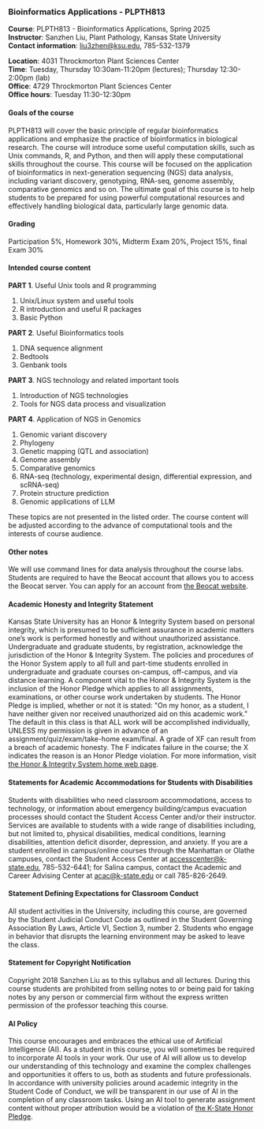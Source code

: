 ### Bioinformatics Applications - PLPTH813

**Course**: PLPTH813 - Bioinformatics Applications, Spring 2025  
**Instructor**: Sanzhen Liu, Plant Pathology, Kansas State University  
**Contact information**: liu3zhen@ksu.edu, 785-532-1379  

**Location**:        4031 Throckmorton Plant Sciences Center  
**Time**:               Tuesday, Thursday 10:30am-11:20pm (lectures); Thursday 12:30-2:00pm (lab)  
**Office**:             4729 Throckmorton Plant Sciences Center  
**Office hours**: Tuesday 11:30-12:30pm 

#### Goals of the course
PLPTH813 will cover the basic principle of regular bioinformatics applications and emphasize the practice of bioinformatics in biological research. The course will introduce some useful computation skills, such as Unix commands, R, and Python, and then will apply these computational skills throughout the course. This course will be focused on the application of bioinformatics in next-generation sequencing (NGS) data analysis, including variant discovery, genotyping, RNA-seq, genome assembly, comparative genomics and so on. The ultimate goal of this course is to help students to be prepared for using powerful computational resources and effectively handling biological data, particularly large genomic data.  

#### Grading
Participation 5%, Homework 30%, Midterm Exam 20%, Project 15%, final Exam 30%  

#### Intended course content
**PART 1**. Useful Unix tools and R programming
1. Unix/Linux system and useful tools
2. R introduction and useful R packages
3. Basic Python

**PART 2**. Useful Bioinformatics tools
1. DNA sequence alignment
2. Bedtools
3. Genbank tools

**PART 3**. NGS technology and related important tools
1. Introduction of NGS technologies
2. Tools for NGS data process and visualization

**PART 4**. Application of NGS in Genomics
1. Genomic variant discovery
2. Phylogeny
3. Genetic mapping (QTL and association)
4. Genome assembly
5. Comparative genomics
6. RNA-seq (technology, experimental design, differential expression, and scRNA-seq)
7. Protein structure prediction
8. Genomic applications of LLM

These topics are not presented in the listed order. The course content will be adjusted according to the advance of computational tools and the interests of course audience.  

#### Other notes
We will use command lines for data analysis throughout the course labs. Students are required to have the Beocat account that allows you to access the Beocat server. You can apply for an account from [the Beocat website](https://account.beocat.ksu.edu/).  

#### Academic Honesty and Integrity Statement
Kansas State University has an Honor & Integrity System based on personal integrity, which is presumed to be sufficient assurance in academic matters one’s work is performed honestly and without unauthorized assistance. Undergraduate and graduate students, by registration, acknowledge the jurisdiction of the Honor & Integrity System. The policies and procedures of the Honor System apply to all full and part-time students enrolled in undergraduate and graduate courses on-campus, off-campus, and via distance learning. A component vital to the Honor & Integrity System is the inclusion of the Honor Pledge which applies to all assignments, examinations, or other course work undertaken by students. The Honor Pledge is implied, whether or not it is stated: "On my honor, as a student, I have neither given nor received unauthorized aid on this academic work." The default in this class is that ALL work will be accomplished individually, UNLESS my permission is given in advance of an assignment/quiz/exam/take-home exam/final. A grade of XF can result from a breach of academic honesty. The F indicates failure in the course; the X indicates the reason is an Honor Pledge violation. For more information, visit [the Honor & Integrity System home web page](http://www.k-state.edu/honor).

#### Statements for Academic Accommodations for Students with Disabilities
Students with disabilities who need classroom accommodations, access to technology, or information about emergency building/campus evacuation processes should contact the Student Access Center and/or their instructor.  Services are available to students with a wide range of disabilities including, but not limited to, physical disabilities, medical conditions, learning disabilities, attention deficit disorder, depression, and anxiety.  If you are a student enrolled in campus/online courses through the Manhattan or Olathe campuses, contact the Student Access Center at accesscenter@k-state.edu, 785-532-6441; for Salina campus, contact the Academic and Career Advising Center at acac@k-state.edu or call 785-826-2649.

#### Statement Defining Expectations for Classroom Conduct
All student activities in the University, including this course, are governed by the Student Judicial Conduct Code as outlined in the Student Governing Association By Laws, Article VI, Section 3, number 2.  Students who engage in behavior that disrupts the learning environment may be asked to leave the class. 

#### Statement for Copyright Notification
Copyright 2018 Sanzhen Liu as to this syllabus and all lectures.  During this course students are prohibited from selling notes to or being paid for taking notes by any person or commercial firm without the express written permission of the professor teaching this course.

#### AI Policy
This course encourages and embraces the ethical use of Artificial Intelligence (AI). As a student in this course, you will sometimes be required to incorporate AI tools in your work. Our use of AI will allow us to develop our understanding of this technology and examine the complex challenges and opportunities it offers to us, both as students and future professionals. In accordance with university policies around academic integrity in the Student Code of Conduct, we will be transparent in our use of AI in the completion of any classroom tasks. Using an AI tool to generate assignment content without proper attribution would be a violation of [the K-State Honor Pledge](https://www.k-state.edu/honor/basics/pledge.html).
